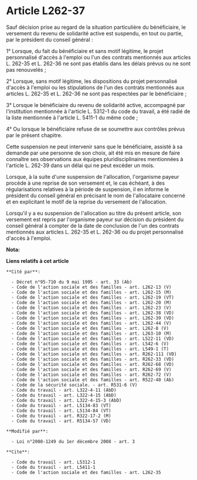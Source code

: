 # Article L262-37

Sauf décision prise au regard de la situation particulière du bénéficiaire, le versement du revenu de solidarité active est
suspendu, en tout ou partie, par le président du conseil général : 

1° Lorsque, du fait du bénéficiaire et sans motif légitime, le projet personnalisé d'accès à l'emploi ou l'un des contrats
mentionnés aux articles L. 262-35 et L. 262-36 ne sont pas établis dans les délais prévus ou ne sont pas renouvelés ; 

2° Lorsque, sans motif légitime, les dispositions du projet personnalisé d'accès à l'emploi ou les stipulations de l'un des
contrats mentionnés aux articles L. 262-35 et L. 262-36 ne sont pas respectées par le bénéficiaire ; 

3° Lorsque le bénéficiaire du revenu de solidarité active, accompagné par l'institution mentionnée à l'article L. 5312-1 du
code du travail, a été radié de la liste mentionnée à l'article L. 5411-1 du même code ; 

4° Ou lorsque le bénéficiaire refuse de se soumettre aux contrôles prévus par le présent chapitre. 

Cette suspension ne peut intervenir sans que le bénéficiaire, assisté à sa demande par une personne de son choix, ait été mis
en mesure de faire connaître ses observations aux équipes pluridisciplinaires mentionnées à l'article L. 262-39 dans un délai
qui ne peut excéder un mois. 

Lorsque, à la suite d'une suspension de l'allocation, l'organisme payeur procède à une reprise de son versement et, le cas
échéant, à des régularisations relatives à la période de suspension, il en informe le président du conseil général en
précisant le nom de l'allocataire concerné et en explicitant le motif de la reprise du versement de l'allocation. 

Lorsqu'il y a eu suspension de l'allocation au titre du présent article, son versement est repris par l'organisme payeur sur
décision du président du conseil général à compter de la date de conclusion de l'un des contrats mentionnés aux articles L.
262-35 et L. 262-36 ou du projet personnalisé d'accès à l'emploi.

**Nota:**



**Liens relatifs à cet article**

	**Cité par**:

	  - Décret n°95-710 du 9 mai 1995 - art. 33 (Ab)
	  - Code de l'action sociale et des familles - art. L262-13 (V)
	  - Code de l'action sociale et des familles - art. L262-15 (M)
	  - Code de l'action sociale et des familles - art. L262-19 (VT)
	  - Code de l'action sociale et des familles - art. L262-20 (M)
	  - Code de l'action sociale et des familles - art. L262-23 (V)
	  - Code de l'action sociale et des familles - art. L262-38 (VD)
	  - Code de l'action sociale et des familles - art. L262-39 (VD)
	  - Code de l'action sociale et des familles - art. L262-44 (V)
	  - Code de l'action sociale et des familles - art. L262-8 (V)
	  - Code de l'action sociale et des familles - art. L263-10 (M)
	  - Code de l'action sociale et des familles - art. L522-11 (VD)
	  - Code de l'action sociale et des familles - art. L542-6 (V)
	  - Code de l'action sociale et des familles - art. L549-1 (T)
	  - Code de l'action sociale et des familles - art. R262-111 (VD)
	  - Code de l'action sociale et des familles - art. R262-33 (VD)
	  - Code de l'action sociale et des familles - art. R262-68 (VD)
	  - Code de l'action sociale et des familles - art. R262-69 (V)
	  - Code de l'action sociale et des familles - art. R262-72 (V)
	  - Code de l'action sociale et des familles - art. R522-40 (Ab)
	  - Code de la sécurité sociale. - art. R531-6 (V)
	  - Code du travail - art. L322-4-11 (AbD)
	  - Code du travail - art. L322-4-15 (AbD)
	  - Code du travail - art. L322-4-15-3 (AbD)
	  - Code du travail - art. L5134-83 (VT)
	  - Code du travail - art. L5134-84 (VT)
	  - Code du travail - art. R322-17-2 (M)
	  - Code du travail - art. R5134-57 (VD)

	**Modifié par**:

	  - Loi n°2008-1249 du 1er décembre 2008 - art. 3

	**Cite**:

	  - Code du travail - art. L5312-1
	  - Code du travail - art. L5411-1
	  - Code de l'action sociale et des familles - art. L262-35
